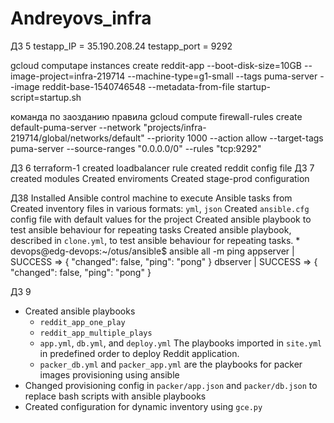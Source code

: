 # Andreyovs_infra
ДЗ 5
testapp_IP = 35.190.208.24
testapp_port = 9292

gcloud computape instances create reddit-app --boot-disk-size=10GB --image-project=infra-219714 --machine-type=g1-small --tags puma-server --image reddit-base-1540746548 --metadata-from-file startup-script=startup.sh

команда по заозданию правила gcloud compute firewall-rules create default-puma-server --network "projects/infra-219714/global/networks/default" --priority 1000 --action allow --target-tags  puma-server --source-ranges "0.0.0.0/0" --rules "tcp:9292"

ДЗ 6 terraform-1
created loadbalancer rule
created reddit config file
ДЗ 7
created modules 
Created enviroments
Created stage-prod configuration

ДЗ8
Installed Ansible control machine to execute Ansible tasks from
Created inventory files in various formats:  `yml`, `json`
Created `ansible.cfg` config file with default values for the project
Created ansible playbook to test ansible behaviour for repeating tasks
Created ansible playbook, described in `clone.yml`, to test ansible behaviour for repeating tasks. 
*
devops@edg-devops:~/otus/ansible$ ansible all -m ping
appserver | SUCCESS => {
    "changed": false, 
    "ping": "pong"
}
dbserver | SUCCESS => {
    "changed": false, 
    "ping": "pong"
}

ДЗ 9

- Created ansible playbooks
  - `reddit_app_one_play` 
  - `reddit_app_multiple_plays`
  - `app.yml`, `db.yml`, and `deploy.yml`  The playbooks imported in `site.yml` in predefined order to deploy Reddit application.
  - `packer_db.yml` and `packer_app.yml` are the playbooks for packer images provisioning using ansible
- Changed provisioning config in `packer/app.json` and `packer/db.json` to replace bash scripts with ansible playbooks
- Created configuration for dynamic inventory using `gce.py`
